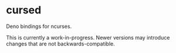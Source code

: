 cursed
===
Deno bindings for ncurses.

This is currently a work-in-progress. Newer versions may introduce changes that are not backwards-compatible.
